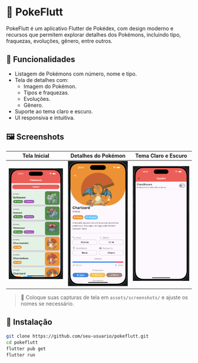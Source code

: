 # 🧩 PokeFlutt

PokeFlutt é um aplicativo Flutter de Pokédex, com design moderno e recursos que permitem explorar detalhes dos Pokémons, incluindo tipo, fraquezas, evoluções, gênero, entre outros.

## 📱 Funcionalidades

- Listagem de Pokémons com número, nome e tipo.
- Tela de detalhes com:
  - Imagem do Pokémon.
  - Tipos e fraquezas.
  - Evoluções.
  - Gênero.
- Suporte ao tema claro e escuro.
- UI responsiva e intuitiva.

## 🖼️ Screenshots

| Tela Inicial | Detalhes do Pokémon | Tema Claro e Escuro |
|--------------|---------------------|----------------------|
| ![Home](assets/screenshot/home.png) | ![Detalhes](assets/screenshot/details.png) | ![Tema](assets/screenshot/options.png) |

> 📌 Coloque suas capturas de tela em `assets/screenshots/` e ajuste os nomes se necessário.

## 🚀 Instalação

```bash
git clone https://github.com/seu-usuario/pokeflutt.git
cd pokeflutt
flutter pub get
flutter run
